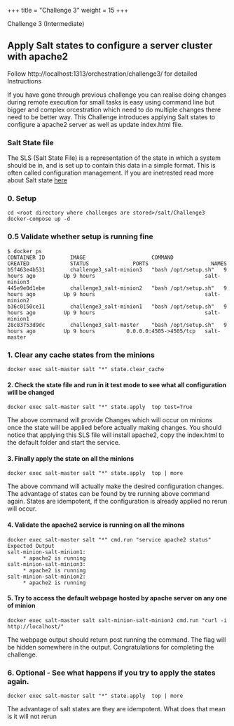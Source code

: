 +++
title = "Challenge 3"
weight = 15
+++

Challenge 3 (Intermediate)

## Apply Salt states to configure a server cluster with apache2 

Follow  http://localhost:1313/orchestration/challenge3/ for detailed Instructions 

If you have gone through previous challenge you can realise doing changes during remote execution for small tasks is easy using command line but bigger and complex orcestration which need to do multiple changes there need to be better way. 
This Challenge introduces applying Salt states to configure a apache2 server as well as update index.html file. 

### Salt State file
The SLS (Salt State File) is a representation of the state in which a system should be in, and is set up to contain this data in a simple format. This is often called configuration management. If you are inetrested read more about Salt state [here](https://docs.saltstack.com/en/latest/ref/states/all/salt.states.file.html)

 
### 0. Setup 
```
cd <root directory where challenges are stored>/salt/Challenge3
docker-compose up -d

```

### 0.5 Validate whether setup is running fine

```
$ docker ps
CONTAINER ID        IMAGE                     COMMAND                CREATED             STATUS              PORTS                    NAMES
b5f463e4b531        challenge3_salt-minion3   "bash /opt/setup.sh"   9 hours ago         Up 9 hours                                   salt-minion3
445e9e0d1ebe        challenge3_salt-minion2   "bash /opt/setup.sh"   9 hours ago         Up 9 hours                                   salt-minion2
b36c0150ce11        challenge3_salt-minion1   "bash /opt/setup.sh"   9 hours ago         Up 9 hours                                   salt-minion1
28c83753d9dc        challenge3_salt-master    "bash /opt/setup.sh"   9 hours ago         Up 9 hours          0.0.0.0:4505->4505/tcp   salt-master
```
### 1. Clear any cache states from the minions 

```
docker exec salt-master salt "*" state.clear_cache
```

#### 2. Check the state file and run in it test mode to see what all configuration will be changed

```
docker exec salt-master salt "*" state.apply  top test=True
```
The above command will provide Changes which will occur on minions once the state will be applied before actually making changes. You should notice that applying this SLS file will install apache2, copy the index.html to the default folder and start the service.  

#### 3. Finally apply the state on all the minions 

```
docker exec salt-master salt "*" state.apply  top | more 
```
The above command will actually make the desired configuration changes. The advantage of states can be found by tre running above command again. States are idempotent, if the configuration is already applied no rerun will occur. 

#### 4. Validate the apache2 service is running on all the minons 
```
docker exec salt-master salt "*" cmd.run "service apache2 status"
Expected Output 
salt-minion-salt-minion1:
     * apache2 is running
salt-minion-salt-minion3:
     * apache2 is running
salt-minion-salt-minion2:
     * apache2 is running
```
#### 5. Try to access the default webpage hosted by apache server on any one of minion

```
docker exec salt-master salt salt-minion-salt-minion2 cmd.run "curl -i http://localhost/"

```
The webpage output should return post running the command. The flag will be hidden somewhere in the output. 
Congratulations for completing the challenge.

### 6. Optional - See what happens if you try to apply the states again.

```
docker exec salt-master salt "*" state.apply  top | more 
```
The advantage of salt states are they are idempotent. What does that mean is it will not rerun 




